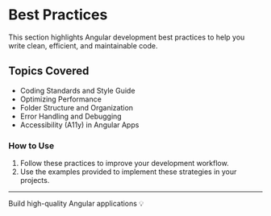 # Best Practices

This section highlights Angular development best practices to help you write clean, efficient, and maintainable code.

## Topics Covered
- Coding Standards and Style Guide
- Optimizing Performance
- Folder Structure and Organization
- Error Handling and Debugging
- Accessibility (A11y) in Angular Apps

### How to Use
1. Follow these practices to improve your development workflow.
2. Use the examples provided to implement these strategies in your projects.

---

Build high-quality Angular applications 💡
